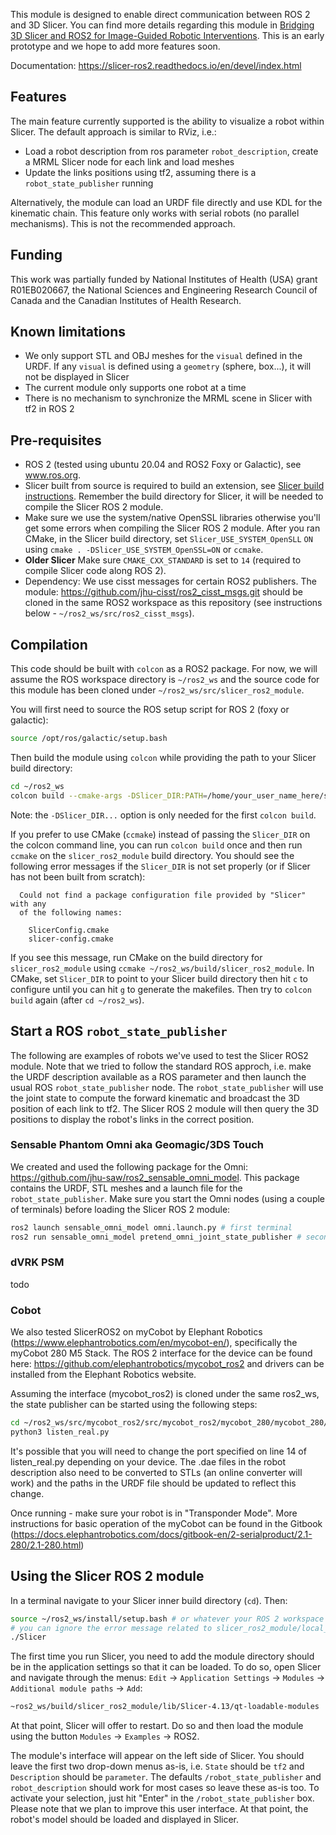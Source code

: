This module is designed to enable direct communication between ROS 2 and 3D Slicer.  You can find more details regarding this module in [Bridging 3D Slicer and ROS2 for Image-Guided Robotic Interventions](https://pubmed.ncbi.nlm.nih.gov/35891016/).  This is an early prototype and we hope to add more features soon.

Documentation: https://slicer-ros2.readthedocs.io/en/devel/index.html

## Features

The main feature currently supported is the ability to visualize a robot within Slicer.  The default approach is similar to RViz, i.e.:
* Load a robot description from ros parameter `robot_description`, create a MRML Slicer node for each link and load meshes
* Update the links positions using tf2, assuming there is a `robot_state_publisher` running

Alternatively, the module can load an URDF file directly and use KDL for the kinematic chain.  This feature only works with serial robots (no parallel mechanisms).  This is not the recommended approach.

## Funding

This work was partially funded by National Institutes of Health (USA)
grant R01EB020667, the National Sciences and Engineering Research
Council of Canada and the Canadian Institutes of Health Research.

## Known limitations

* We only support STL and OBJ meshes for the `visual` defined in the URDF.  If any `visual` is defined using a `geometry` (sphere, box...), it will not be displayed in Slicer
* The current module only supports one robot at a time
* There is no mechanism to synchronize the MRML scene in Slicer with tf2 in ROS 2

## Pre-requisites

* ROS 2 (tested using ubuntu 20.04 and ROS2 Foxy or Galactic), see www.ros.org.
* Slicer built from source is required to build an extension, see [Slicer build instructions](https://slicer.readthedocs.io/en/latest/developer_guide/build_instructions/linux.html).  Remember the build directory for Slicer, it will be needed to compile the Slicer ROS 2 module.
* Make sure we use the system/native OpenSSL libraries otherwise you'll get some errors when compiling the Slicer ROS 2 module.  After you ran CMake, in the Slicer build directory, set `Slicer_USE_SYSTEM_OpenSLL` `ON` using `cmake . -DSlicer_USE_SYSTEM_OpenSSL=ON` or `ccmake`.
* **Older Slicer** Make sure `CMAKE_CXX_STANDARD` is set to `14` (required to compile Slicer code along ROS 2).
* Dependency: We use cisst messages for certain ROS2 publishers. The module: https://github.com/jhu-cisst/ros2_cisst_msgs.git should be cloned in the same ROS2 workspace as this repository (see instructions below - `~/ros2_ws/src/ros2_cisst_msgs`).

## Compilation

This code should be built with `colcon` as a ROS2 package.  For now, we will assume the ROS workspace directory is `~/ros2_ws` and the source code for this module has been cloned under `~/ros2_ws/src/slicer_ros2_module`.

You will first need to source the ROS setup script for ROS 2 (foxy or galactic):
```sh
source /opt/ros/galactic/setup.bash
```

Then build the module using `colcon` while providing the path to your Slicer build directory:
```sh
cd ~/ros2_ws
colcon build --cmake-args -DSlicer_DIR:PATH=/home/your_user_name_here/something_something/Slicer-SuperBuild-Debug/Slicer-build
```
Note: the `-DSlicer_DIR...` option is only needed for the first `colcon build`.

If you prefer to use CMake (`ccmake`) instead of passing the `Slicer_DIR` on the colcon command line, you can run `colcon build` once and then run `ccmake` on the `slicer_ros2_module` build directory.  You should see the following error messages if the `Slicer_DIR` is not set properly (or if Slicer has not been built from scratch):
```
  Could not find a package configuration file provided by "Slicer" with any
  of the following names:

    SlicerConfig.cmake
    slicer-config.cmake
```
If you see this message, run CMake on the build directory for `slicer_ros2_module` using `ccmake ~/ros2_ws/build/slicer_ros2_module`.  In CMake, set `Slicer_DIR` to point to your Slicer build directory then hit `c` to configure until you can hit `g` to generate the makefiles.  Then try to `colcon build` again (after `cd ~/ros2_ws`).

## Start a ROS `robot_state_publisher`

The following are examples of robots we've used to test the Slicer ROS2 module.  Note that we tried to follow the standard ROS approch, i.e. make the URDF description available as a ROS parameter and then launch the usual ROS `robot_state_publisher` node.  The `robot_state_publisher` will use the joint state to compute the forward kinematic and broadcast the 3D position of each link to tf2.  The Slicer ROS 2 module will then query the 3D positions to display the robot's links in the correct position.

### Sensable Phantom Omni aka Geomagic/3DS Touch

We created and used the following package for the Omni: https://github.com/jhu-saw/ros2_sensable_omni_model.  This package contains the URDF, STL meshes and a launch file for the `robot_state_publisher`.  Make sure you start the Omni nodes (using a couple of terminals) before loading the Slicer ROS 2 module:
```sh
ros2 launch sensable_omni_model omni.launch.py # first terminal
ros2 run sensable_omni_model pretend_omni_joint_state_publisher # second
```

### dVRK PSM

todo

### Cobot

We also tested SlicerROS2 on myCobot by Elephant Robotics (https://www.elephantrobotics.com/en/mycobot-en/), specifically the myCobot 280 M5 Stack.
The ROS 2 interface for the device can be found here: https://github.com/elephantrobotics/mycobot_ros2 and drivers can be installed from the Elephant Robotics website.

Assuming the interface (mycobot_ros2) is cloned under the same ros2_ws, the state publisher can be started using the following steps:
```sh
cd ~/ros2_ws/src/mycobot_ros2/src/mycobot_ros2/mycobot_280/mycobot_280/config
python3 listen_real.py
```

It's possible that you will need to change the port specified on line 14 of listen_real.py depending on your device.
The .dae files in the robot description also need to be converted to STLs (an online converter will work) and the paths in the URDF file should be updated to reflect this change.

Once running - make sure your robot is in "Transponder Mode". More instructions for basic operation of the myCobot can be found in the Gitbook (https://docs.elephantrobotics.com/docs/gitbook-en/2-serialproduct/2.1-280/2.1-280.html)

## Using the Slicer ROS 2 module

In a terminal navigate to your Slicer inner build directory (`cd`).  Then:
```sh
source ~/ros2_ws/install/setup.bash # or whatever your ROS 2 workspace is
# you can ignore the error message related to slicer_ros2_module/local_setup.bash
./Slicer
```

The first time you run Slicer, you need to add the module directory should be in the application settings so that it can be loaded.  To do so, open Slicer and navigate through the menus: `Edit` -> `Application Settings` -> `Modules` -> `Additional module paths` ->  `Add`:
```sh
~ros2_ws/build/slicer_ros2_module/lib/Slicer-4.13/qt-loadable-modules
```
At that point, Slicer will offer to restart.  Do so and then load the module using the button `Modules` -> `Examples` -> ROS2.

The module's interface will appear on the left side of Slicer.  You should leave the first two drop-down menus as-is, i.e. `State` should be `tf2` and `Description` should be `parameter`.  The defaults `/robot_state_publisher` and `robot_description` should work for most cases so leave these as-is too.  To activate your selection, just hit "Enter" in the `/robot_state_publisher` box.  Please note that we plan to improve this user interface.  At that point, the robot's model should be loaded and displayed in Slicer.
